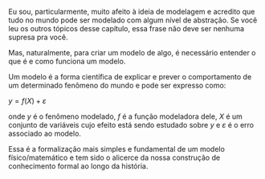 Eu sou, particularmente, muito afeito à ideia de modelagem e acredito que tudo no mundo pode ser modelado com algum nível de abstração. Se você leu os outros tópicos desse capítulo, essa frase não deve ser nenhuma supresa pra você.

Mas, naturalmente, para criar um modelo de algo, é necessário entender o que é e como funciona um modelo.

Um modelo é a forma científica de explicar e prever o comportamento de um determinado fenômeno do mundo e pode ser expresso como:

$y=f(X)+\varepsilon$

onde $y$ é o fenômeno modelado, $f$ é a função modeladora dele, $X$ é um conjunto de variáveis cujo efeito está sendo estudado sobre $y$ e $\varepsilon$ é o erro associado ao modelo.

Essa é a formalização mais simples e fundamental de um modelo físico/matemático e tem sido o alicerce da nossa construção de conhecimento formal ao longo da história.
